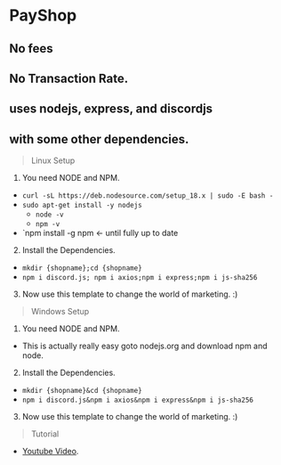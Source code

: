 # PayShop
## No fees
## No Transaction Rate.

## uses nodejs, express, and discordjs
## with some other dependencies.


> Linux Setup
1. You need NODE and NPM.
- `curl -sL https://deb.nodesource.com/setup_18.x | sudo -E bash -`
- `sudo apt-get install -y nodejs`
  * `node -v`
  * `npm -v`
- `npm install -g npm <- until fully up to date
2. Install the Dependencies.
- `mkdir {shopname};cd {shopname}`
- `npm i discord.js; npm i axios;npm i express;npm i js-sha256`
3. Now use this template to change the world of marketing. :)

> Windows Setup
1. You need NODE and NPM.
- This is actually really easy goto nodejs.org and download npm and node.
2. Install the Dependencies.
- `mkdir {shopname}&cd {shopname}`
- `npm i discord.js&npm i axios&npm i express&npm i js-sha256`
3. Now use this template to change the world of marketing. :)

> Tutorial
* [Youtube Video](http://THISISNOTUP.com/sorryman).
